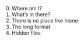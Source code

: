 0. Where am I?
1. What’s in there?
2. There is no place like home
3. The long format
4. Hidden files
